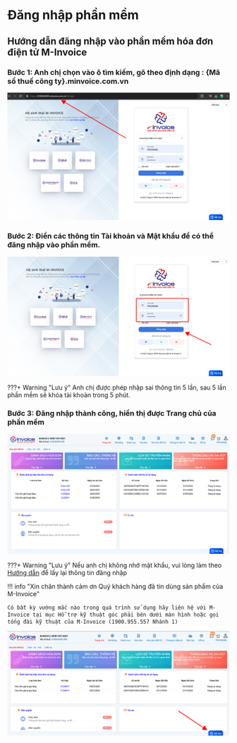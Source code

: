 # **Đăng nhập phần mềm**

## **Hướng dẫn đăng nhập vào phần mềm hóa đơn điện tử M-Invoice**

### **Bước 1: Anh chị chọn vào ô tìm kiếm, gõ theo định dạng : {Mã số thuế công ty}.minvoice.com.vn**

![Hình 1](../../assets/images/invoice1/1.0_dangNhap_1.png)

### **Bước 2: Điền các thông tin Tài khoản và Mật khẩu để có thể đăng nhập vào phần mềm.**

![Hình 2](../../assets/images/invoice1/1.0_dangNhap_2.png)

???+ Warning "Lưu ý"
Anh chị được phép nhập sai thông tin 5 lần, sau 5 lần phần mềm sẽ khóa tài khoản trong 5 phút.

### **Bước 3: Đăng nhập thành công, hiển thị được Trang chủ của phần mềm**

![Hình 3](../../assets/images/invoice1/1.0_dangNhap_3.png)

???+ Warning "Lưu ý"
Nếu anh chị không nhớ mật khẩu, vui lòng làm theo [Hướng dẫn](lay-mat-khau.md) để lấy lại thông tin đăng nhập

!!! info "Xin chân thành cảm ơn Quý khách hàng đã tin dùng sản phẩm của M-Invoice"

    Có bất kỳ vướng mắc nào trong quá trình sử dụng hãy liên hệ với M-Invoice tại mục Hỗ trợ kỹ thuật góc phải bên dưới màn hình hoặc gọi tổng đài kỹ thuật của M-Invoice (1900.955.557 Nhánh 1)

![Hình 5](../../assets/images/invoice1/1.0_suaTienBangTay_5.png)
